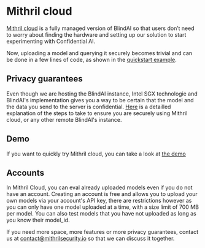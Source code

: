 # Mithril cloud

[Mithril cloud](https://cloud.mithrilsecurity.io) is a fully managed version of BlindAI so that users don’t need to worry about finding the hardware and setting up our solution to start experimenting with Confidential AI.

Now, uploading a model and querying it securely becomes trivial and can be done in a few lines of code, as shown in the [quickstart example](../index.md).

## Privacy guarantees

Even though we are hosting the BlindAI instance, Intel SGX technologie and BlindAI's implementation gives you a way to be certain that the model and the data you send to the server is confidential. [Here](main-concepts/privacy.md) is a detailled explanation of the steps to take to ensure you are securely using Mithril cloud, or any other remote BlindAI's instance.

## Demo

If you want to quickly try Mithril cloud, you can take a look at [the demo](https://cloud.mithrilsecurity.io/demo)

## Accounts

In Mithril Cloud, you can eval already uploaded models even if you do not have an account. Creating an account is free and allows you to upload your own models via your account's API key, there are restrictions however as you can only have one model uploaded at a time, with a size limit of 700 MB per model. You can also test models that you have not uploaded as long as you know their model_id.

If you need more space, more features or more privacy guarantees, contact us at contact@mithrilsecurity.io so that we can discuss it together.